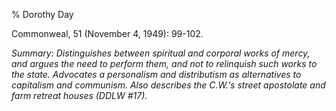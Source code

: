 % Dorothy Day

Commonweal, 51 (November 4, 1949): 99-102.

*Summary: Distinguishes between spiritual and corporal works of mercy,
and argues the need to perform them, and not to relinquish such works to
the state. Advocates a personalism and distributism as alternatives to
capitalism and communism. Also describes the C.W.'s street apostolate
and farm retreat houses (DDLW \#17).*


